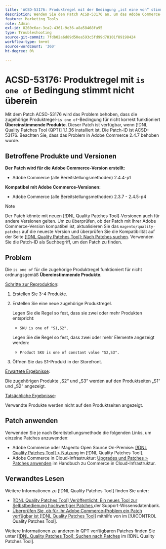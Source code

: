 ```yaml
---
title: 'ACSD-53176: Produktregel mit der Bedingung „ist eine von“ stimmt nicht überein'
description: Wenden Sie den Patch ACSD-53176 an, um das Adobe Commerce-Problem zu beheben, bei dem die zugehörige Produktregel „is one of“-Bedingung für „Übereinstimmende Produkte“ nicht korrekt funktioniert.
feature: Marketing Tools
role: Admin
exl-id: 8260c6ac-3ca2-4361-9e36-a8a58468fa95
type: Troubleshooting
source-git-commit: 7fdb02a6d89d50ea593c5fd99d78101f89198424
workflow-type: tm+mt
source-wordcount: '360'
ht-degree: 0%

---
```


# ACSD-53176: Produktregel mit `is one of` Bedingung stimmt nicht überein

Mit dem Patch ACSD-53176 wird das Problem behoben, dass die zugehörige Produktregel-`is one of`-Bedingung für nicht korrekt funktioniert **Übereinstimmende Produkte**. Dieser Patch ist verfügbar, wenn [!DNL Quality Patches Tool (QPT)] 1.1.36 installiert ist. Die Patch-ID ist ACSD-53176. Beachten Sie, dass das Problem in Adobe Commerce 2.4.7 behoben wurde.

## Betroffene Produkte und Versionen

**Der Patch wird für die Adobe Commerce-Version erstellt:**

* Adobe Commerce (alle Bereitstellungsmethoden) 2.4.4-p1

**Kompatibel mit Adobe Commerce-Versionen:**

* Adobe Commerce (alle Bereitstellungsmethoden) 2.3.7 - 2.4.5-p4

>[!NOTE]
>
>Der Patch könnte mit neuen [!DNL Quality Patches Tool]-Versionen auch für andere Versionen gelten. Um zu überprüfen, ob der Patch mit Ihrer Adobe Commerce-Version kompatibel ist, aktualisieren Sie das `magento/quality-patches` auf die neueste Version und überprüfen Sie die Kompatibilität auf der Seite [[!DNL Quality Patches Tool]: Nach Patches suchen](https://experienceleague.adobe.com/tools/commerce-quality-patches/index.html?lang=de). Verwenden Sie die Patch-ID als Suchbegriff, um den Patch zu finden.

## Problem

Die `is one of` für die zugehörige Produktregel funktioniert für nicht ordnungsgemäß **Übereinstimmende Produkte**.

<u>Schritte zur Reproduktion</u>:

1. Erstellen Sie 3-4 Produkte.
1. Erstellen Sie eine neue zugehörige Produktregel.

   Legen Sie die Regel so fest, dass sie zwei oder mehr Produkten entspricht:
   * `SKU is one of "S1,S2".`

   Legen Sie die Regel so fest, dass zwei oder mehr Elemente angezeigt werden:
   * `Product SKU is one of constant value "S2,S3".`

1. Öffnen Sie das S1-Produkt in der Storefront.

<u>Erwartete Ergebnisse</u>:

Die zugehörigen Produkte „S2“ und „S3“ werden auf den Produktseiten „S1“ und „S2“ angezeigt.

<u>Tatsächliche Ergebnisse</u>:

Verwandte Produkte werden nicht auf den Produktseiten angezeigt.

## Patch anwenden

Verwenden Sie je nach Bereitstellungsmethode die folgenden Links, um einzelne Patches anzuwenden:

* Adobe Commerce oder Magento Open Source On-Premise: [[!DNL Quality Patches Tool] > Nutzung](/help/tools/quality-patches-tool/usage.md) im [!DNL Quality Patches Tool].
* Adobe Commerce in Cloud-Infrastruktur: [Upgrades und Patches > Patches anwenden](https://experienceleague.adobe.com/docs/commerce-cloud-service/user-guide/develop/upgrade/apply-patches.html?lang=de) im Handbuch zu Commerce in Cloud-Infrastruktur.

## Verwandtes Lesen

Weitere Informationen zu [!DNL Quality Patches Tool] finden Sie unter:

* [[!DNL Quality Patches Tool] Veröffentlicht: Ein neues Tool zur Selbstbedienung hochwertiger Patches ](https://experienceleague.adobe.com/de/docs/commerce-operations/tools/quality-patches-tool/quality-patches-tool-to-self-serve-quality-patches) der Support-Wissensdatenbank.
* [Überprüfen Sie, ob für Ihr Adobe Commerce-Problem ein Patch verfügbar ist [!DNL Quality Patches Tool]](/help/tools/quality-patches-tool/patches-available-in-qpt/check-patch-for-magento-issue-with-magento-quality-patches.md) mithilfe von im [!UICONTROL Quality Patches Tool].


Weitere Informationen zu anderen in QPT verfügbaren Patches finden Sie unter [[!DNL Quality Patches Tool]: Suchen nach Patches](https://experienceleague.adobe.com/tools/commerce-quality-patches/index.html?lang=de) im [!DNL Quality Patches Tool].

